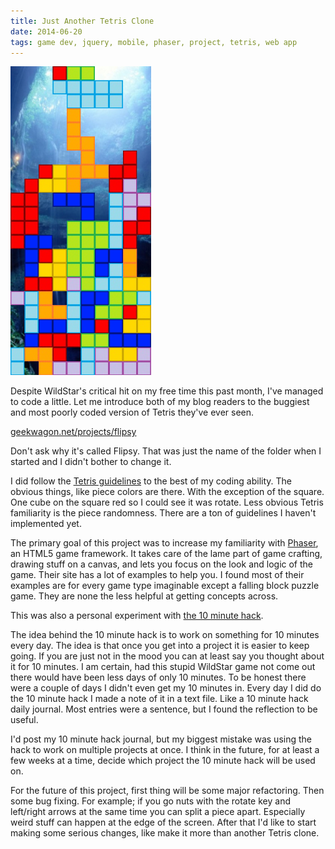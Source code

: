 ```yaml
---
title: Just Another Tetris Clone
date: 2014-06-20
tags: game dev, jquery, mobile, phaser, project, tetris, web app
---
```


![It wasn't me][pic-1]

Despite WildStar's critical hit on my free time this past month, I've managed to code a little. Let
me introduce both of my blog readers to the buggiest and most poorly coded version of Tetris they've
ever seen.

[geekwagon.net/projects/flipsy][link-1]

Don't ask why it's called Flipsy. That was just the name of the folder when I started and I didn't
bother to change it.

<!-- more -->

I did follow the [Tetris guidelines][link-2] to the best of my coding ability. The obvious things,
like piece colors are there. With the exception of the square. One cube on the square red so I could
see it was rotate. Less obvious Tetris familiarity is the piece randomness. There are a ton of
guidelines I haven't implemented yet.

The primary goal of this project was to increase my familiarity with [Phaser][link-3], an HTML5 game
framework. It takes care of the lame part of game crafting, drawing stuff on a canvas, and lets you
focus on the look and logic of the game. Their site has a lot of examples to help you. I found most
of their examples are for every game type imaginable except a falling block puzzle game. They are
none the less helpful at getting concepts across.

This was also a personal experiment with [the 10 minute hack][link-4].

The idea behind the 10 minute hack is to work on something for 10 minutes every day. The idea is
that once you get into a project it is easier to keep going. If you are just not in the mood you can
at least say you thought about it for 10 minutes. I am certain, had this stupid WildStar game not
come out there would have been less days of only 10 minutes. To be honest there were a couple of
days I didn't even get my 10 minutes in. Every day I did do the 10 minute hack I made a note of it
in a text file. Like a 10 minute hack daily journal. Most entries were a sentence, but I found the
reflection to be useful.

I'd post my 10 minute hack journal, but my biggest mistake was using the hack to work on multiple
projects at once. I think in the future, for at least a few weeks at a time, decide which project
the 10 minute hack will be used on.

For the future of this project, first thing will be some major refactoring. Then some bug fixing.
For example; if you go nuts with the rotate key and left/right arrows at the same time you can split
a piece apart. Especially weird stuff can happen at the edge of the screen. After that I'd like to
start making some serious changes, like make it more than another Tetris clone.

[pic-1]: ../images/2014-06-15at8.00.34PM.png "Someone sucks at Tetris."
[link-1]: http://geekwagon.net/projects/flipsy/
[link-2]: http://tetris.wikia.com/wiki/Tetris_Guideline
[link-3]: http://phaser.io/
[link-4]: http://lifehacker.com/5889332/the-10-minute-hack
